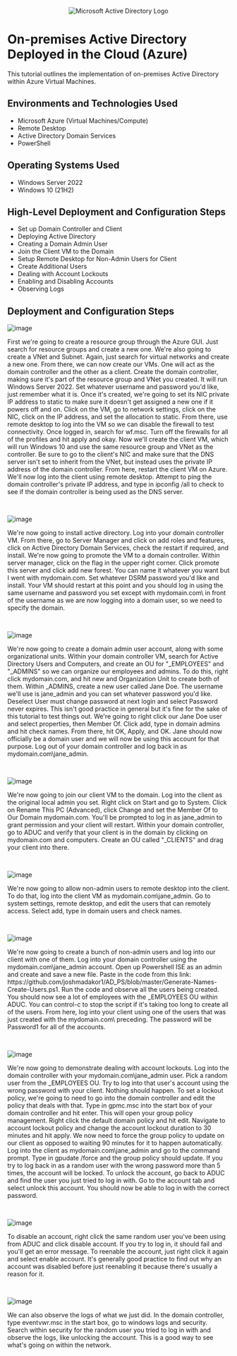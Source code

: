 <p align="center">
<img src="https://i.imgur.com/pU5A58S.png" alt="Microsoft Active Directory Logo"/>
</p>

<h1>On-premises Active Directory Deployed in the Cloud (Azure)</h1>
This tutorial outlines the implementation of on-premises Active Directory within Azure Virtual Machines.<br />

<h2>Environments and Technologies Used</h2>

- Microsoft Azure (Virtual Machines/Compute)
- Remote Desktop
- Active Directory Domain Services
- PowerShell

<h2>Operating Systems Used </h2>

- Windows Server 2022
- Windows 10 (21H2)

<h2>High-Level Deployment and Configuration Steps</h2>

- Set up Domain Controller and Client
- Deploying Active Directory
- Creating a Domain Admin User
- Join the Client VM to the Domain
- Setup Remote Desktop for Non-Admin Users for Client
- Create Additional Users
- Dealing with Account Lockouts
- Enabling and Disabling Accounts
- Observing Logs

<h2>Deployment and Configuration Steps</h2>

![image](https://github.com/user-attachments/assets/a0d17964-e374-41a2-a743-46cea7fc8d5a)

<p>
First we're going to create a resource group through the Azure GUI. Just search for resource groups and create a new one. We're also going to create a VNet and Subnet. Again, just search for virtual networks and create a new one. From there, we can now create our VMs. One will act as the domain controller and the other as a client. Create the domain controller, making sure it's part of the resource group and VNet you created. It will run Windows Server 2022. Set whatever username and password you'd like, just remember what it is. Once it's created, we're going to set its NIC private IP address to static to make sure it doesn't get assigned a new one if it powers off and on. Click on the VM, go to network settings, click on the NIC, click on the IP address, and set the allocation to static. From there, use remote desktop to log into the VM so we can disable the firewall to test connectivity. Once logged in, search for wf.msc. Turn off the firewalls for all of the profiles and hit apply and okay. Now we'll create the client VM, which will run Windows 10 and use the same resource group and VNet as the controller. Be sure to go to the client's NIC and make sure that the DNS server isn't set to inherit from the VNet, but instead uses the private IP address of the domain controller. From here, restart the client VM on Azure. We'll now log into the client using remote desktop. Attempt to ping the domain controller's private IP address, and type in ipconfig /all to check to see if the domain controller is being used as the DNS server.
</p>
<br />

![image](https://github.com/user-attachments/assets/90924ae1-00b4-458a-86f5-ebcc2bb6ad75)

<p>
We're now going to install active directory. Log into your domain controller VM. From there, go to Server Manager and click on add roles and features, click on Active Directory Domain Services, check the restart if required, and install. We're now going to promote the VM to a domain controller. Within server manager, click on the flag in the upper right corner. Click promote this server and click add new forest. You can name it whatever you want but I went with mydomain.com. Set whatever DSRM password you'd like and install. Your VM should restart at this point and you should log in using the same username and password you set except with mydomain.com\ in front of the username as we are now logging into a domain user, so we need to specify the domain.
</p>
<br />

![image](https://github.com/user-attachments/assets/040eb5d6-0645-4a0d-9951-857f734ad4b1)

<p>
We're now going to create a domain admin user account, along with some organizational units. Within your domain controller VM, search for Active Directory Users and Computers, and create an OU for "_EMPLOYEES" and "_ADMINS" so we can organize our employees and admins. To do this, right click mydomain.com, and hit new and Organization Unit to create both of them. Within _ADMINS, create a new user called Jane Doe. The username we'll use is jane_admin and you can set whatever password you'd like. Deselect User must change password at next login and select Password never expires. This isn't good practice in general but it's fine for the sake of this tutorial to test things out. We're going to right click our Jane Doe user and select properties, then Member Of. Click add, type in domain admins and hit check names. From there, hit OK, Apply, and OK. Jane should now officially be a domain user and we will now be using this account for that purpose. Log out of your domain controller and log back in as mydomain.com\jane_admin.
</p>
<br />

![image](https://github.com/user-attachments/assets/a4cea430-e556-479b-8343-7afc815ea996)

<p>
We're now going to join our client VM to the domain. Log into the client as the original local admin you set. Right click on Start and go to System. Click on Rename This PC (Advanced), click Change and set the Member Of to Our Domain mydomain.com. You'll be prompted to log in as jane_admin to grant permission and your client will restart. Within your domain controller, go to ADUC and verify that your client is in the domain by clicking on mydomain.com and computers. Create an OU called "_CLIENTS" and drag your client into there.
</p>
<br />

![image](https://github.com/user-attachments/assets/b7adeab5-9856-41fd-a958-d431923971b6)

<p>
We're now going to allow non-admin users to remote desktop into the client. To do that, log into the client VM as mydomain.com\jane_admin. Go to system settings, remote desktop, and edit the users that can remotely access. Select add, type in domain users and check names.
</p>
<br />

![image](https://github.com/user-attachments/assets/2073fcf7-a8a8-4afc-98b5-fdcf22badf70)

<p>
We're now going to create a bunch of non-admin users and log into our client with one of them. Log into your domain controller using the mydomain.com\jane_admin account. Open up Powershell ISE as an admin and create and save a new file. Paste in the code from this link: https://github.com/joshmadakor1/AD_PS/blob/master/Generate-Names-Create-Users.ps1. Run the code and observe all the users being created. You should now see a lot of employees with the _EMPLOYEES OU within ADUC. You can control-c to stop the script if it's taking too long to create all of the users. From here, log into your client using one of the users that was just created with the mydomain.com\ preceding. The password will be Password1 for all of the accounts.
</p>
<br />

![image](https://github.com/user-attachments/assets/dee9da2b-6e5c-4d67-b160-581f18d9c8b4)

<p>
We're now going to demonstrate dealing with account lockouts. Log into the domain controller with your mydomain.com\jane_admin user. Pick a random user from the _EMPLOYEES OU. Try to log into that user's account using the wrong password with your client. Nothing should happen. To set a lockout policy, we're going to need to go into the domain controller and edit the policy that deals with that. Type in gpmc.msc into the start box of your domain controller and hit enter. This will open your group policy management. Right click the default domain policy and hit edit. Navigate to account lockout policy and change the account lockout duration to 30 minutes and hit apply. We now need to force the group policy to update on our client as opposed to waiting 90 minutes for it to happen automatically. Log into the client as mydomain.com\jane_admin and go to the command prompt. Type in gpudate /force and the group policy should update. If you try to log back in as a random user with the wrong password more than 5 times, the account will be locked. To unlock the account, go back to ADUC and find the user you just tried to log in with. Go to the account tab and select unlock this account. You should now be able to log in with the correct password.
</p>
<br />

![image](https://github.com/user-attachments/assets/2b59c9dd-8bfd-40cc-a5f5-2ea7099316c1)

<p>
To disable an account, right click the same random user you've been using from ADUC and click disable account. If you try to log in, it should fail and you'll get an error message. To reenable the account, just right click it again and select enable account. It's generally good practice to find out why an account was disabled before just reenabling it because there's usually a reason for it.
</p>
<br />

![image](https://github.com/user-attachments/assets/bfed0943-ea02-48bd-940a-4394989060d6)

<p>
We can also observe the logs of what we just did. In the domain controller, type eventvwr.msc in the start box, go to windows logs and security. Search within security for the random user you tried to log in with and observe the logs, like unlocking the account. This is a good way to see what's going on within the network.
</p>
<br />
